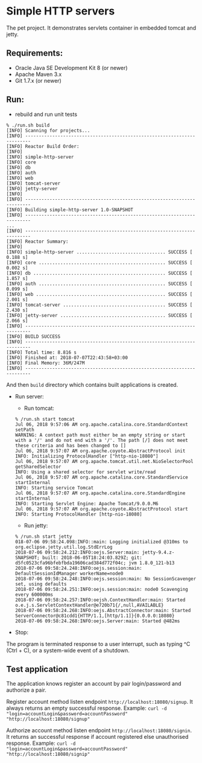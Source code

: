 # Simple HTTP servers  

The pet project. It demonstrates servlets container in embedded tomcat and jetty. 

## Requirements:

  * Oracle Java SE Development Kit 8 (or newer)
  * Apache Maven 3.x
  * Git 1.7.x (or newer)

## Run:

* rebuild and run unit tests 
```
% ./run.sh build 
[INFO] Scanning for projects...
[INFO] ------------------------------------------------------------------------
[INFO] Reactor Build Order:
[INFO] 
[INFO] simple-http-server
[INFO] core
[INFO] db
[INFO] auth
[INFO] web
[INFO] tomcat-server
[INFO] jetty-server
[INFO]                                                                         
[INFO] ------------------------------------------------------------------------
[INFO] Building simple-http-server 1.0-SNAPSHOT
[INFO] ------------------------------------------------------------------------
...
[INFO] ------------------------------------------------------------------------
[INFO] Reactor Summary:
[INFO] 
[INFO] simple-http-server ................................. SUCCESS [  0.188 s]
[INFO] core ............................................... SUCCESS [  0.002 s]
[INFO] db ................................................. SUCCESS [  1.857 s]
[INFO] auth ............................................... SUCCESS [  0.099 s]
[INFO] web ................................................ SUCCESS [  2.001 s]
[INFO] tomcat-server ...................................... SUCCESS [  2.430 s]
[INFO] jetty-server ....................................... SUCCESS [  2.066 s]
[INFO] ------------------------------------------------------------------------
[INFO] BUILD SUCCESS
[INFO] ------------------------------------------------------------------------
[INFO] Total time: 8.816 s
[INFO] Finished at: 2018-07-07T22:43:58+03:00
[INFO] Final Memory: 36M/247M
[INFO] ------------------------------------------------------------------------
```

And then `build` directory which contains built applications is created.  

* Run server:
   * Run tomcat:  
    ```
    % /run.sh start tomcat
    Jul 06, 2018 9:57:06 AM org.apache.catalina.core.StandardContext setPath
    WARNING: A context path must either be an empty string or start with a '/' and do not end with a '/'. The path [/] does not meet these criteria and has been changed to []
    Jul 06, 2018 9:57:07 AM org.apache.coyote.AbstractProtocol init
    INFO: Initializing ProtocolHandler ["http-nio-18080"]
    Jul 06, 2018 9:57:07 AM org.apache.tomcat.util.net.NioSelectorPool getSharedSelector
    INFO: Using a shared selector for servlet write/read
    Jul 06, 2018 9:57:07 AM org.apache.catalina.core.StandardService startInternal
    INFO: Starting service Tomcat
    Jul 06, 2018 9:57:07 AM org.apache.catalina.core.StandardEngine startInternal
    INFO: Starting Servlet Engine: Apache Tomcat/9.0.0.M6
    Jul 06, 2018 9:57:07 AM org.apache.coyote.AbstractProtocol start
    INFO: Starting ProtocolHandler [http-nio-18080]
    ``` 
   * Run jetty:      
    ```
    % /run.sh start jetty
    018-07-06 09:58:24.098:INFO::main: Logging initialized @310ms to org.eclipse.jetty.util.log.StdErrLog
    2018-07-06 09:58:24.212:INFO:oejs.Server:main: jetty-9.4.z-SNAPSHOT; built: 2018-06-05T18:24:03.829Z; git: d5fc0523cfa96bfebfbda19606cad384d772f04c; jvm 1.8.0_121-b13
    2018-07-06 09:58:24.248:INFO:oejs.session:main: DefaultSessionIdManager workerName=node0
    2018-07-06 09:58:24.248:INFO:oejs.session:main: No SessionScavenger set, using defaults
    2018-07-06 09:58:24.251:INFO:oejs.session:main: node0 Scavenging every 600000ms
    2018-07-06 09:58:24.257:INFO:oejsh.ContextHandler:main: Started o.e.j.s.ServletContextHandler@e720b71{/,null,AVAILABLE}
    2018-07-06 09:58:24.268:INFO:oejs.AbstractConnector:main: Started ServerConnector@c81cdd1{HTTP/1.1,[http/1.1]}{0.0.0.0:18080}
    2018-07-06 09:58:24.268:INFO:oejs.Server:main: Started @482ms
    ```

* Stop:

The program is terminated response to a user interrupt, such as typing ^C (Ctrl + C), or a system-wide event of a shutdown.


## Test application

The application knows register an account by pair login/password and authorize a pair.

Register account method listen endpoint `http://localhost:18080/signup`. 
It always returns an empty successful response. 
Example: `curl -d "login=accountLogin&password=accountPassword" "http://localhost:18080/signup"` 

Authorize account method listen endpoint `http://localhost:18080/signin`.
It returns an successful response if account registered else unauthorised response. 
Example: `curl -d "login=accountLogin&password=accountPassword" "http://localhost:18080/signip"`
 
